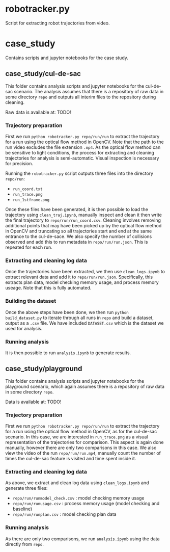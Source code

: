 # robotracker.py

Script for extracting robot trajectories from video.

# case_study

Contains scripts and jupyter notebooks for the case study.  

## case_study/cul-de-sac

This folder contains analysis scripts and jupyter notebooks for the cul-de-sac scenario.  The analysis assumes that there is a repository of raw data in some directory `repo` and outputs all interim files to the repository during cleaning.  

Raw data is available at: TODO!

### Trajectory preparation

First we run `python robotracker.py repo/run/run` to extract the trajectory for a run using the optical flow method in OpenCV.  Note that the path to the run video excludes the file extension `.mp4`.  As the optical flow method can be sensitive to light conditions, the process for extracting and cleaning trajectories for analysis is semi-automatic.   Visual inspection is necessary for precision.  

Running the `robotracker.py` script outputs three files into the directory `repo/run`: 

- `run_coord.txt`
- `run_trace.png`
- `run_1stframe.png`

Once these files have been generated, it is then possible to load the trajectory using `clean_traj.ipynb`, manually inspect and clean it then write the final trajectory to `repo/run/run_coord.csv`.  Cleaning involves removing additional points that may have been picked up by the optical flow method in OpenCV and truncating so all trajectories start and end at the same entrance to the cul-de-sace.  We also specify the number of collisions observed and add this to run metadata in `repo/run/run.json`. This is repeated for each run. 

### Extracting and cleaning log data

Once the trajectories have been extracted, we then use `clean_logs.ipynb` to extract relevant data and add it to `repo/run/run.json`.  Specifically, this extracts plan data, model checking memory usage, and process memory useage. Note that this is fully automated.  

### Building the dataset

Once the above steps have been done, we then run `python build_dataset.py` to iterate through all runs in `repo` and build a dataset, output as a `.csv` file. We have included `DATASET.csv` which is the dataset we used for analysis.  

### Running analysis

It is then possible to run `analysis.ipynb` to generate results.  

## case_study/playground

This folder contains analysis scripts and jupyter notebooks for the playground scenario, which again assumes there is a repository of raw data in some directory `repo`.  

Data is available at: TODO!

### Trajectory preparation

First we run `python robotracker.py repo/run/run` to extract the trajectory for a run using the optical flow method in OpenCV, as for the cul-de-sac scenario.  In this case, we are interested in `run_trace.png` as a visual representation of the trajectories for comparison.  This aspect is again done manually, however there are only two comparisons in this case.  We also view the video of the run `repo/run/run.mp4`, manually count the number of times the cul-de-sac feature is visited and time spent inside it.  

### Extracting and cleaning log data

As above, we extract and clean log data using `clean_logs.ipynb` and generate three files:

- `repo/run/runmodel_check.csv` : model checking memory usage
- `repo/run/runusage.csv` : process memory usage (model checking and baseline)
- `repo/run/runplan.csv` :  model checking plan data

### Running analysis

As there are only two comparisons, we run `analysis.ipynb` using the data directly from `repo`. 
  





